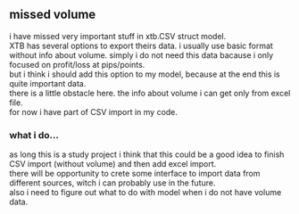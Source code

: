 ## missed volume

i have missed very important stuff in xtb.CSV struct model.  
XTB has several options to export theirs data. i usually use basic format without info about volume. simply i do not need this data bacause i only focused on profit/loss at pips/points.  
but i think i should add this option to my model, because at the end this is quite important data.  
there is a little obstacle here. the info about volume i can get only from excel file.  
for now i have part of CSV import in my code.

### what i do...
as long this is a study project i think that this could be a good idea to finish CSV import (without volume) and then add excel import.  
there will be opportunity to crete some interface to import data from different sources, witch i can probably use in the future.  
also i need to figure out what to do with model when i do not have volume data.